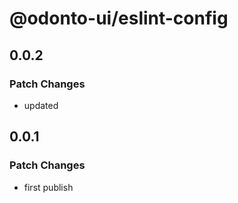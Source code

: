 # @odonto-ui/eslint-config

## 0.0.2

### Patch Changes

- updated

## 0.0.1

### Patch Changes

- first publish
